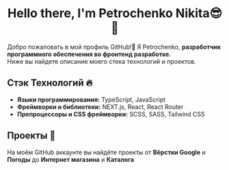 <h1 align="center">Hello there, I'm Petrochenko Nikita😎👋</h1>

Добро пожаловать в мой профиль GitHub!👋
Я Petrochenko, **разработчик программного обеспечения во фронтенд разработке.** <br>
Ниже вы найдете описание моего стека технологий и проектов.

## Стэк Технологий 🔥

- **Языки программирования:** TypeScript, JavaScript
- **Фреймворки и библиотеки:** NEXT.js, React, React Router
- **Препроцессоры и CSS фреймворки:** SCSS, SASS, Tailwind CSS

## Проекты 🚀

На моём GitHub аккаунте вы найдёте проекты от **Вёрстки Google** и **Погоды** до **Интернет магазина** и **Каталога**

